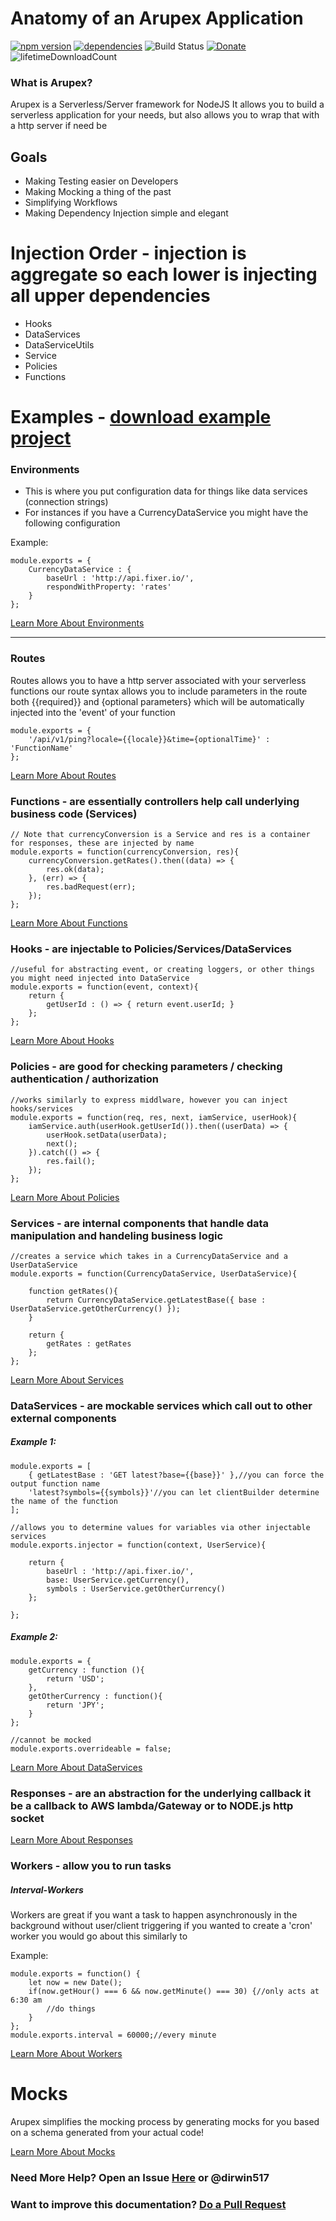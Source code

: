 # Anatomy of an Arupex Application

[![npm version](https://badge.fury.io/js/arupex.svg)](https://badge.fury.io/js/arupex)
[![dependencies](https://david-dm.org/arupex/areupex.svg)](http://github.com/arupex/arupex)
![Build Status](https://api.travis-ci.org/arupex/arupex.svg?branch=master) 
[![Donate](https://img.shields.io/badge/Donate-Arupex-green.svg)](https://pledgie.com/campaigns/31873)
![lifetimeDownloadCount](https://img.shields.io/npm/dt/arupex.svg?maxAge=25920000)

### What is Arupex?

Arupex is a Serverless/Server framework for NodeJS
It allows you to build a serverless application for your needs, but also allows you to wrap that with a http server if need be

## Goals
- Making Testing easier on Developers
 - Making Mocking a thing of the past
 - Simplifying Workflows
 - Making Dependency Injection simple and elegant

# Injection Order - injection is aggregate so each lower is injecting all upper dependencies
 - Hooks
 - DataServices
 - DataServiceUtils
 - Service
 - Policies
 - Functions

# Examples - [download example project](https://github.com/arupex/arupex-demo/archive/master.zip)
 
### Environments
 - This is where you put configuration data for things like data services (connection strings)
 - For instances if you have a CurrencyDataService you might have the following configuration
   
Example:

    module.exports = {
        CurrencyDataService : {
            baseUrl : 'http://api.fixer.io/',
            respondWithProperty: 'rates'
        }
    };
    
    
[Learn More About Environments](./docs/Environments.md)

----

### Routes

Routes allows you to have a http server associated with your serverless functions
 our route syntax allows you to include parameters in the route both {{required}} and {optional parameters}
 which will be automatically injected into the 'event' of your function

    module.exports = {
        '/api/v1/ping?locale={{locale}}&time={optionalTime}' : 'FunctionName'
    };

[Learn More About Routes](./docs/Routes.md)


### Functions - are essentially controllers help call underlying business code (Services)
    
    // Note that currencyConversion is a Service and res is a container for responses, these are injected by name
    module.exports = function(currencyConversion, res){
        currencyConversion.getRates().then((data) => {
            res.ok(data);
        }, (err) => {
            res.badRequest(err);
        });
    };

[Learn More About Functions](./docs/Functions.md)

### Hooks - are injectable to Policies/Services/DataServices

    //useful for abstracting event, or creating loggers, or other things you might need injected into DataService
    module.exports = function(event, context){
        return {
            getUserId : () => { return event.userId; }
        };
    };

[Learn More About Hooks](./docs/Hooks.md)

### Policies - are good for checking parameters / checking authentication / authorization
    
    //works similarly to express middlware, however you can inject hooks/services
    module.exports = function(req, res, next, iamService, userHook){
        iamService.auth(userHook.getUserId()).then((userData) => {
            userHook.setData(userData);
            next();
        }).catch(() => {
            res.fail();
        });
    };

[Learn More About Policies](./docs/Policies.md)

### Services - are internal components that handle data manipulation and handeling business logic

    //creates a service which takes in a CurrencyDataService and a UserDataService
    module.exports = function(CurrencyDataService, UserDataService){
    
        function getRates(){
            return CurrencyDataService.getLatestBase({ base : UserDataService.getOtherCurrency() });
        }
    
        return {
            getRates : getRates
        };
    };
    
[Learn More About Services](./docs/Services.md)

### DataServices - are mockable services which call out to other external components

##### Example 1:
    module.exports = [
        { getLatestBase : 'GET latest?base={{base}}' },//you can force the output function name
        'latest?symbols={{symbols}}'//you can let clientBuilder determine the name of the function
    ];
    
    //allows you to determine values for variables via other injectable services
    module.exports.injector = function(context, UserService){
    
        return {
            baseUrl : 'http://api.fixer.io/',
            base: UserService.getCurrency(),
            symbols : UserService.getOtherCurrency()
        };
    
    };
##### Example 2:
    module.exports = {
        getCurrency : function (){
            return 'USD';
        },
        getOtherCurrency : function(){
            return 'JPY';
        }
    };
    
    //cannot be mocked
    module.exports.overrideable = false;

[Learn More About DataServices](./docs/DataServices.md)

### Responses - are an abstraction for the underlying callback it be a callback to AWS lambda/Gateway or to NODE.js http socket


[Learn More About Responses](./docs/Responses.md)

### Workers - allow you to run tasks

##### Interval-Workers

Workers are great if you want a task to happen asynchronously in the background without user/client triggering
if you wanted to create a 'cron' worker you would go about this similarly to

Example:

    module.exports = function() {
        let now = new Date();
        if(now.getHour() === 6 && now.getMinute() === 30) {//only acts at 6:30 am
            //do things
        }
    };
    module.exports.interval = 60000;//every minute

[Learn More About Workers](./docs/Workers.md)

# Mocks

Arupex simplifies the mocking process by generating mocks for you based on a schema generated from your actual code!

[Learn More About Mocks](./docs/Mocking.md)

### Need More Help? Open an Issue [Here](https://github.com/arupex/arupex/issues/new) or @dirwin517
### Want to improve this documentation? [Do a Pull Request](https://github.com/arupex/arupex-demo)
